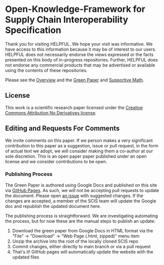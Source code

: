 # Open-Knowledge-Framework for Supply Chain Interoperability Specification

Thank you for visiting HELPFUL. We hope your visit was informative. We have access to this information because it may be of interest to our users. HELPFUL does not necessarily endorse the views expressed or the facts presented on this body of in-progress repositories. Further, HELPFUL does not endorse any commercial products that may be advertised or available using the contents of these repositories.

Please see the [Overview](/overview.md) and the [Green Paper](https://helpfulengineering.github.io/OKF-SCIS/green-paper.html)
and [Supportive Math](https://github.com/helpfulengineering/OKF-SCIS/blob/main/supportive-math/MathematicalDescriptionofSupplyChainInteroper.md).

## License

This work is a scientific research paper licensed under the [Creative Commons Attribution No Derivatives license](https://creativecommons.org/licenses/by-nd/4.0/legalcode).

## Editing and Requests For Comments

We invite comments on this paper. If we person makes a very significant contribution to this paper as a suggestion, issue or pull request, in the form of actual text we adopt, we will consider making them a co-author at our sole discretion.
This is an open paper paper published under an open license and we consider contributions to be open.

### Publishing Process

The Green Paper is authored using Google Docs and published on this site via [GitHub Pages](https://pages.github.com/).
As such, we will not be accepting pull requests to update the document.
Please open [an issue](https://github.com/helpfulengineering/OKF-SCIS/issues) with suggested changes.
If the changes are accepted, a member of the SCIS team will update the Google doc and republish the updated document here.

The publishing process is straightforward.
We are investigating automating the process, but for now these are the manual steps to publish an update:

1. Download the green paper from Google Docs in HTML format via the "File" -> "Download" -> "Web Page (.html, zipped)" menu item
2. Unzip the archive into the root of the locally cloned SCIS repo
3. Commit changes, either directly to main branch or via a pull request
4. That's it! GitHub pages will automatically update the website with the updated files
